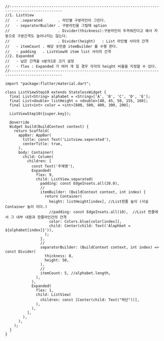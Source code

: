     //----------------------------------------------------------------------------------------------
    //1. ListView
    //   - .separated       . 라인별 구분라인이 그린다.
    //   - separatorBuilder . 구분라인을 그릴때 option
    //                      . Divider(thickness):구분라인이 두꺼워진다고 해서 자동으로 구분간격도 늘어나지는 않는다.
    //                      . Divider(height)   : List 라인별 사이의 간격
    //   - itemCount . 해당 숫만큼 itemBuilder 를 수행 한다.
    //   - padding   . ListView와 item list 사이의 간격
    //2. Expanded
    //   - 남은 간격을 n분의1로 크기 설정
    //   - flex : Expanded 가 여러 개 일 경우 각각의 height 비율을 지정할 수 있다.
    //----------------------------------------------------------------------------------------------
    
    import "package:flutter/material.dart";
    
    class ListViewStep10 extends StatelessWidget {
      final List<String> alphabet = <String>['A', 'B', 'C', 'D', 'E'];
      final List<double> listHeight = <double>[40, 45, 50, 155, 160];
      final List<int> color = <int>[600, 500, 400, 300, 200];
    
      ListViewStep10({super.key});
    
      @override
      Widget build(BuildContext context) {
        return Scaffold(
          appBar: AppBar(
            title: const Text('Listview.seperated'),
            centerTitle: true,
          ),
          body: Container(
            child: Column(
              children: [
                const Text('주제명'),
                Expanded(
                  flex: 9,
                  child: ListView.separated(
                    padding: const EdgeInsets.all(20.0),
                    //
                    itemBuilder: (BuildContext context, int index) {
                      return Container(
                        height: listHeight[index], //List한줄 높이 (사실 Container 높이 이다.)
                        //padding: const EdgeInsets.all(10),  //List 한줄에서 그 내부 내용과 한줄라인간의 간격
                        color: Colors.blue[color[index]],
                        child: Center(child: Text('Alaphbet = ${alphabet[index]}')),
                      );
                    },
                    //
                    separatorBuilder: (BuildContext context, int index) => const Divider(
                      thickness: 8,
                      height: 50,
                    ),
                    //
                    itemCount: 5, //alphabet.length,
                  ),
                ),
                Expanded(
                  flex: 1,
                  child: ListView(
                    children: const [Center(child: Text("하단"))],
                  ),
                ),
              ],
            ),
          ),
        );
      }
    }
